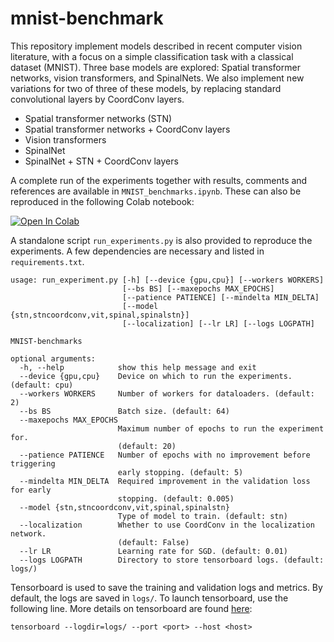 # mnist-benchmark
This repository implement models described in recent computer vision literature, with a focus on a simple classification task with a classical dataset (MNIST). Three base models are explored: Spatial transformer networks, vision transformers, and SpinalNets. We also implement new variations for two of three of these models, by replacing standard convolutional layers by CoordConv layers.

*   Spatial transformer networks (STN)
*   Spatial transformer networks + CoordConv layers
*   Vision transformers
*   SpinalNet
*   SpinalNet + STN + CoordConv layers

A complete run of the experiments together with results, comments and references are available in `MNIST_benchmarks.ipynb`. These can also be reproduced in the following Colab notebook:

[![Open In Colab](https://colab.research.google.com/assets/colab-badge.svg)](https://colab.research.google.com/drive/1MJGl6SxUCWlmTbLox6hdQolP32aZeO36?usp=sharing)

A standalone script `run_experiments.py` is also provided to reproduce the experiments. A few dependencies are necessary and listed in `requirements.txt`. 

```python3
usage: run_experiment.py [-h] [--device {gpu,cpu}] [--workers WORKERS]
                         [--bs BS] [--maxepochs MAX_EPOCHS]
                         [--patience PATIENCE] [--mindelta MIN_DELTA]
                         [--model {stn,stncoordconv,vit,spinal,spinalstn}]
                         [--localization] [--lr LR] [--logs LOGPATH]

MNIST-benchmarks

optional arguments:
  -h, --help            show this help message and exit
  --device {gpu,cpu}    Device on which to run the experiments. (default: cpu)
  --workers WORKERS     Number of workers for dataloaders. (default: 2)
  --bs BS               Batch size. (default: 64)
  --maxepochs MAX_EPOCHS
                        Maximum number of epochs to run the experiment for.
                        (default: 20)
  --patience PATIENCE   Number of epochs with no improvement before triggering
                        early stopping. (default: 5)
  --mindelta MIN_DELTA  Required improvement in the validation loss for early
                        stopping. (default: 0.005)
  --model {stn,stncoordconv,vit,spinal,spinalstn}
                        Type of model to train. (default: stn)
  --localization        Whether to use CoordConv in the localization network.
                        (default: False)
  --lr LR               Learning rate for SGD. (default: 0.01)
  --logs LOGPATH        Directory to store tensorboard logs. (default: logs/)
```

Tensorboard is used to save the training and validation logs and metrics. By default, the logs are saved in `logs/`. To launch tensorboard, use the following line. More details on tensorboard are found [here](https://www.tensorflow.org/tensorboard/get_started):
```
tensorboard --logdir=logs/ --port <port> --host <host>
```

